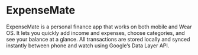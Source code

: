 # ExpenseMate
ExpenseMate is a personal finance app that works on both mobile and Wear OS. It lets you quickly add income and expenses, choose categories, and see your balance at a glance. All transactions are stored locally and synced instantly between phone and watch using Google’s Data Layer API.
